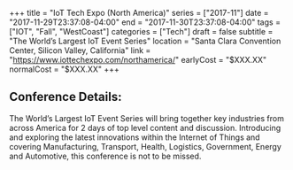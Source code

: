 +++
title = "IoT Tech Expo (North America)"
series = ["2017-11"]
date = "2017-11-29T23:37:08-04:00"
end = "2017-11-30T23:37:08-04:00"
tags = ["IOT", "Fall", "WestCoast"]
categories = ["Tech"]
draft = false
subtitle = "The World’s Largest IoT Event Series"
location = "Santa Clara Convention Center, Silicon Valley, California"
link = "https://www.iottechexpo.com/northamerica/"
earlyCost = "$XXX.XX"
normalCost = "$XXX.XX"
+++



## Conference Details: 

The World’s Largest IoT Event Series will bring together key industries from across America for 2 days of top level content and discussion. Introducing and exploring the latest innovations within the Internet of Things and covering  Manufacturing, Transport, Health, Logistics, Government, Energy and Automotive, this conference is not to be missed.
